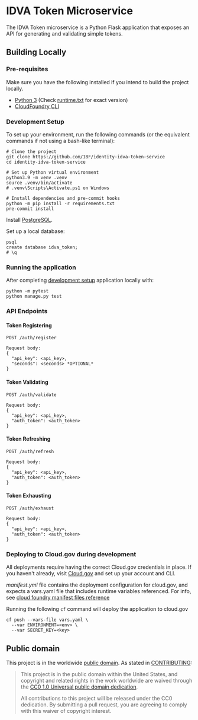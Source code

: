 # IDVA Token Microservice
The IDVA Token microservice is a Python Flask
application that exposes an API for generating and validating simple tokens.

## Building Locally

### Pre-requisites
Make sure you have the following installed if you intend to build the project locally.
- [Python 3](https://www.python.org/) (Check [runtime.txt](runtime.txt) for exact version)
- [CloudFoundry CLI](https://docs.cloudfoundry.org/cf-cli/)

### Development Setup
To set up your environment, run the following commands (or the equivalent
commands if not using a bash-like terminal):
```shell
# Clone the project
git clone https://github.com/18F/identity-idva-token-service
cd identity-idva-token-service

# Set up Python virtual environment
python3.9 -m venv .venv
source .venv/bin/activate
# .venv\Scripts\Activate.ps1 on Windows

# Install dependencies and pre-commit hooks
python -m pip install -r requirements.txt
pre-commit install

```
Install [PostgreSQL](https://www.postgresql.org/).

Set up a local database:
```shell
psql
create database idva_token;
# \q
```

### Running the application
After completing [development setup](#development-setup) application locally with:
```shell
python -m pytest
python manage.py test
```

### API Endpoints
#### Token Registering
`POST /auth/register`

```
Request body:
{
  "api_key": <api_key>,
  "seconds": <seconds> *OPTIONAL*
}
```

#### Token Validating
`POST /auth/validate`

```
Request body:
{
  "api_key": <api_key>,
  "auth_token": <auth_token>
}
```

#### Token Refreshing
`POST /auth/refresh`

```
Request body:
{
  "api_key": <api_key>,
  "auth_token": <auth_token>
}
```

#### Token Exhausting
`POST /auth/exhaust`

```
Request body:
{
  "api_key": <api_key>,
  "auth_token": <auth_token>
}
```

### Deploying to Cloud.gov during development
All deployments require having the correct Cloud.gov credentials in place. If
you haven't already, visit [Cloud.gov](https://cloud.gov) and set up your
account and CLI.

*manifest.yml* file contains the deployment configuration for cloud.gov, and expects
a vars.yaml file that includes runtime variables referenced. For info, see
[cloud foundry manifest files reference](https://docs.cloudfoundry.org/devguide/deploy-apps/manifest-attributes.html)

Running the following `cf` command will deploy the application to cloud.gov
```shell
cf push --vars-file vars.yaml \
  --var ENVIRONMENT=<env> \
  --var SECRET_KEY=<key>
```

## Public domain

This project is in the worldwide [public domain](LICENSE.md). As stated in
[CONTRIBUTING](CONTRIBUTING.md):

> This project is in the public domain within the United States, and copyright
and related rights in the work worldwide are waived through the
[CC0 1.0 Universal public domain dedication](https://creativecommons.org/publicdomain/zero/1.0/).
>
> All contributions to this project will be released under the CC0 dedication.
By submitting a pull request, you are agreeing to comply with this waiver of
copyright interest.